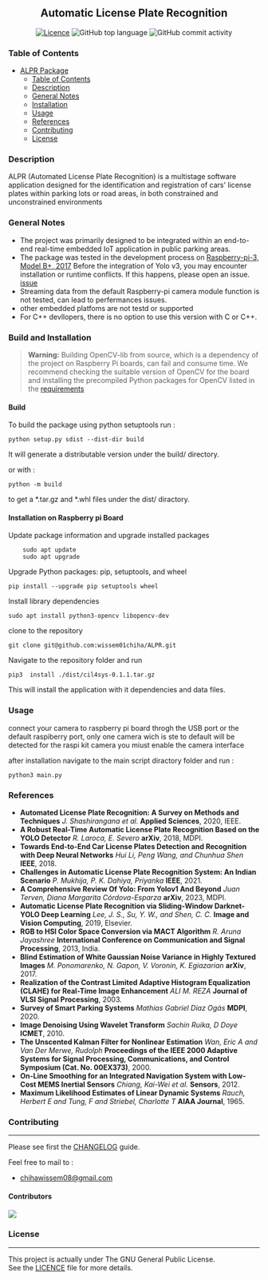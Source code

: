 <div align="center">


## Automatic License Plate Recognition 

[![Licence](https://img.shields.io/github/license/wissem01chiha/ALPR)](LICENSE)
![GitHub top language](https://img.shields.io/github/languages/top/wissem01chiha/ALPR)
![GitHub commit activity](https://img.shields.io/github/commit-activity/t/wissem01chiha/ALPR)

</div>

### Table of Contents

- [ALPR Package](#project-name)
  - [Table of Contents](#table-of-contents)
  - [Description](#description)
  - [General Notes](#general-notes)
  - [Installation](#build)
  - [Usage](#usage)
  - [References](#references)
  - [Contributing](#contributing)
  - [License](#license)


### Description 
ALPR (Automated License Plate Recognition) is a multistage software application designed for the identification and registration of cars' license plates within parking lots or road areas, in both constrained and unconstrained environments

### General Notes
- The project was primarily designed to be integrated within an end-to-end real-time embedded IoT application in public parking areas.
- The package was tested in the development process on [Raspberry-pi-3, Model B+, 2017](cil4sys/doc/raspberry-pi-3-b+.pdf) Before the integration of Yolo v3, you may encounter installation or runtime conflicts. If this happens, please open an issue.
 [issue](https://github.com/wissem01chiha/ALPR/issues)
- Streaming data from the default Raspberry-pi camera module function is not tested, can lead to perfermances issues.
- other embedded platfoms are not testd or supported 
- For C++ devllopers, there is no option to use this version with C or C++.


###  Build and Installation
> **Warning:**  Building OpenCV-lib from source, which is a dependency of the project on Raspberry Pi boards, can fail and consume time. We recommend checking the suitable version of OpenCV for the board and installing the precompiled Python packages for OpenCV listed in the [requirements](requirements.txt)

#### Build 
To build the package using python setuptools run :  

    python setup.py sdist --dist-dir build

It will generate a distributable version under the build/ directory. 

or with :

    python -m build 

to get a *.tar.gz and *.whl files under the  dist/ diractory. 
#### Installation on Raspberry pi Board 

Update package information and upgrade installed packages

        sudo apt update
        sudo apt upgrade

Upgrade Python packages: pip, setuptools, and wheel

    pip install --upgrade pip setuptools wheel

Install library dependencies 

    sudo apt install python3-opencv libopencv-dev

clone to the repository 

    git clone git@github.com:wissem01chiha/ALPR.git

Navigate to the repository  folder and run 

    pip3  install ./dist/cil4sys-0.1.1.tar.gz

This will install the application with it dependencies and data files.  

 
### Usage
connect your camera to raspberry pi board throgh the USB port or the default raspiberry port, only one camera wich is ste to default will be detected  for the raspi kit camera you miust enable the camera interface 

after installation navigate to the main script diractory folder and run :

    python3 main.py 

### References
- **Automated License Plate Recognition: A Survey on Methods and Techniques** *J. Shashirangana et al.* **Applied Sciences**, 2020, IEEE.
- **A Robust Real-Time Automatic License Plate Recognition Based on the YOLO Detector** *R. Laroca, E. Severo* **arXiv**, 2018, MDPI.
- **Towards End-to-End Car License Plates Detection and Recognition with Deep Neural Networks** *Hui Li, Peng Wang, and Chunhua Shen* **IEEE**, 2018.
- **Challenges in Automatic License Plate Recognition System: An Indian Scenario** *P. Mukhija, P. K. Dahiya, Priyanka* **IEEE**, 2021.
- **A Comprehensive Review Of Yolo: From Yolov1 And Beyond** *Juan Terven, Diana Margarita Córdova-Esparza* **arXiv**, 2023, MDPI.
- **Automatic License Plate Recognition via Sliding-Window Darknet-YOLO Deep Learning** *Lee, J. S., Su, Y. W., and Shen, C. C.* **Image and Vision Computing**, 2019, Elsevier.
- **RGB to HSI Color Space Conversion via MACT Algorithm** *R. Aruna Jayashree* **International Conference on Communication and Signal Processing**, 2013, India.
- **Blind Estimation of White Gaussian Noise Variance in Highly Textured Images** *M. Ponomarenko, N. Gapon, V. Voronin, K. Egiazarian* **arXiv**, 2017.
- **Realization of the Contrast Limited Adaptive Histogram Equalization (CLAHE) for Real-Time Image Enhancement** *ALI M. REZA* **Journal of VLSI Signal Processing**, 2003.
- **Survey of Smart Parking Systems** *Mathias Gabriel Diaz Ogás* **MDPI**, 2020.
- **Image Denoising Using Wavelet Transform** *Sachin Ruika, D Doye* **ICMET**, 2010.
- **The Unscented Kalman Filter for Nonlinear Estimation** *Wan, Eric A and Van Der Merwe, Rudolph* **Proceedings of the IEEE 2000 Adaptive Systems for Signal Processing, Communications, and Control Symposium (Cat. No. 00EX373)**, 2000.
- **On-Line Smoothing for an Integrated Navigation System with Low-Cost MEMS Inertial Sensors** *Chiang, Kai-Wei et al.* **Sensors**, 2012.
- **Maximum Likelihood Estimates of Linear Dynamic Systems** *Rauch, Herbert E and Tung, F and Striebel, Charlotte T* **AIAA Journal**, 1965.


### Contributing
---
Please see first the [CHANGELOG](CHANGELOG.md) guide.  

Feel free to mail to :  
- chihawissem08@gmail.com 
#### Contributors

<a href="https://github.com/wissem01chiha/ALPR/graphs/contributors">
  <img src="https://contrib.rocks/image?repo=wissem01chiha/ALPR" />
</a>


 
### License
---
This project is actually under The GNU General Public License.  
 See the [LICENCE](LICENCE) file for more details.    









 










 

[installation]: #installation
